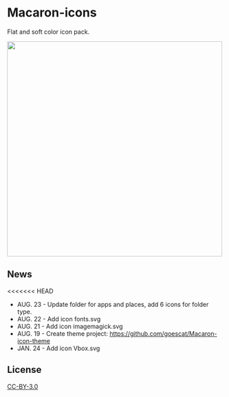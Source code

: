 # Macaron-icons
Flat and soft color icon pack.

<img src="https://github.com/goescat/Macaron-icons/blob/master/macaronicon.png" width="500">

## News
<<<<<<< HEAD
* AUG. 23 - Update folder for apps and places, add 6 icons for folder type.
* AUG. 22 - Add icon fonts.svg 
* AUG. 21 - Add icon imagemagick.svg
* AUG. 19 - Create theme project:
https://github.com/goescat/Macaron-icon-theme
* JAN. 24 - Add icon Vbox.svg

## License
[CC-BY-3.0](https://creativecommons.org/licenses/by/3.0/)
